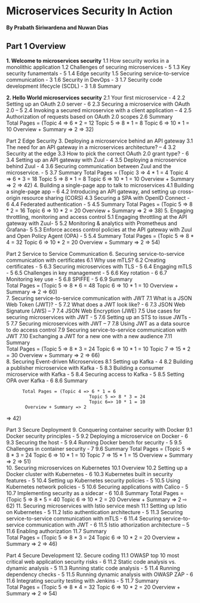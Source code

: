 # Microservices Security In Action
**By Prabath Siriwardena and Nuwan Dias**

## Part 1 Overview
**1. Welcome to microservices security**
1.1 How security works in a monolithic application 
1.2 Challenges of securing microservices - 5
1.3 Key security funamentals  - 5
1.4 Edge security
1.5 Securing service-to-service communication - 3
1.6 Security in DevOps - 3
1.7 Security code development lifecycle (SCDL) - 3
1.8 Summary

**2. Hello World microservices security**
2.1 Your first microservice - 4
2.2 Setting up an OAuth 2.0 server  - 6
2.3 Securing a microservice with OAuth 2.0 – 5
2.4 Invoking a secured microservice with a client application – 4
2.5 Authorization of requests based on OAuth 2.0 scopes
2.6 Summary  
Total Pages = (Topic 4 => 6 * 2 = 12
Topic 5 => 8 * 1 = 8
Topic 6 => 10 * 1 = 10
Overview + Summary => 2
=> 32)

Part 2 Edge Security
3. Deploying a microservice behind an API gateway
3.1 The need for an API gateway in a microservices architecture? – 4
3.2 Security at the edge
3.3 How to pick the correct OAuth 2.0 grant type? - 6
3.4 Setting up an API gateway with Zuul - 4
3.5 Deploying a microservice behind Zuul - 4
3.6 Securing communication between Zuul and the microservice. - 5
3.7 Summary
Total Pages = (Topic 3 => 4 * 1 = 4
Topic 4 => 6 * 3 = 18
Topic 5 => 8 * 1 = 8
Topic 6 => 10 * 1 = 10
Overview + Summary => 2
=> 42)
4. Building a single-page app to talk to microservices
4.1 Building a single-page app – 6
4.2 Introducing an API gateway, and setting up cross-origin resource sharing (CORS)
4.3 Securing a SPA with OpenID Connect - 6
4.4 Federated authentication - 5
4.5 Summary
Total Pages = (Topic 5 => 8 * 2 = 16
Topic 6 => 10 * 2 = 20
Overview + Summary => 2
=> 38)
5. Engaging throttling, monitoring and access control
5.1 Engaging throttling at the API gateway with Zuul- 5
5.2 Monitoring & analytics with Prometheus and Grafana- 5
5.3 Enforce access control policies at the API gateway with Zuul and Open Policy Agent (OPA) - 5
5.4 Summary
Total Pages = (Topic 5 => 8 * 4 = 32
Topic 6 => 10 * 2 = 20
Overview + Summary => 2
=> 54)

Part 2 Service to Service Communication
6. Securing service-to-service communication with certificates
            6.1 Why use mTLS? 
            6.2 Creating certificates - 5
6.3 Securing microservices with TLS - 5
6.4 Engaging mTLS - 5
6.5  Challenges in key management - 5
6.6 Key rotation - 6
6.7 Monitoring key use - 5 
6.8 SPIFFE - 5
6.9 Summary  
Total Pages = (Topic 5 => 8 * 6 = 48
Topic 6 => 10 * 1 = 10
Overview + Summary => 2
=> 60)					
7. Securing service-to-service communication with JWT
7.1 What is a JSON Web Token (JWT)? - 5
7.2 What does a JWT look like? - 6
7.3 JSON Web Signature (JWS) – 7
7.4 JSON Web Encryption (JWE)
7.5 Use cases for securing microservices with JWT - 5
7.6 Setting up an STS to issue JWTs - 5
7.7 Securing microservices with JWT – 7
7.8 Using JWT as a data source to do access control
7.9 Securing service-to-service communication with JWT
7.10 Exchanging a JWT for a new one with a new audience
7.11 Summary  
Total Pages = (Topic 5 => 8 * 3 = 24
Topic 6 => 10 * 1 = 10
Topic 7 => 15 * 2 = 30
Overview + Summary => 2
=> 66)					
8. Securing Event-driven Microservices
           8.1 Setting up Kafka - 4
           8.2 Building a publisher microservice with Kafka - 5
           8.3 Building a consumer microservice with Kafka - 5
           8.4 Securing access to Kafka - 5
           8.5 Setting OPA over Kafka - 6
           8.6 Summary


          Total Pages = (Topic 4 => 6 * 1 = 6
                                   Topic 5 => 8 * 3 = 24
                                   Topic 6=> 10 * 1 = 10
           Overview + Summary => 2
=> 42)										

Part 3 Secure Deployment 
9. Conquering container security with Docker
9.1 Docker security principles - 5
9.2 Deploying a microservice on Docker - 6
9.3 Securing the host - 5
9.4 Running Docker bench for security - 5
9.5 Challenges in container security - 7
9.6 Summary
Total Pages = (Topic 5 => 8 * 3 = 24
Topic 6 => 10 * 1 = 10
Topic 7 => 15 * 1 = 15
Overview + Summary => 2
=> 51)					
10. Securing microservices on Kubernetes
            10.1 Overview 
10.2 Setting up a Docker cluster with Kubernetes - 6
10.3 Kubernetes built in security features - 5
10.4 Setting up Kubernetes security policies - 5
10.5 Using Kubernetes network policies - 5
10.6 Securing applications with Calico - 5
10.7 Implementing security as a sidecar - 6
10.8 Summary
Total Pages = (Topic 5 => 8 * 5 = 40
Topic 6 => 10 * 2 = 20
Overview + Summary  => 2
⇨	62)	
11. Securing microservices with Istio service mesh
11.1 Setting up Istio on Kubernetes - 5
11.2 Istio authentication architecture - 5
11.3 Securing service-to-service communication with mTLS - 6
11.4 Securing service-to-service communication with JWT - 6
11.5 Istio athorization architecture – 5
11.6 Enabling authorization 
11.7 Summary  
Total Pages = (Topic 5 => 8 * 3 = 24
Topic 6 => 10 * 2 = 20
Overview + Summary  => 2
=> 46)

Part 4 Secure Development 
12. Secure coding
11.1 OWASP top 10 most critical web application security risks - 6
11.2 Static code analysis vs. dynamic analysis - 5
11.3 Running static code analysis - 5
11.4 Running dependency checks - 5
11.5 Running dynamic analysis with OWASP ZAP - 6
11.6 Integrating security testing with Jenkins - 5
11.7 Summary  
Total Pages = (Topic 5 => 8 * 4 = 32
Topic 6 => 10 * 2 = 20
Overview + Summary  => 2
=> 54)


